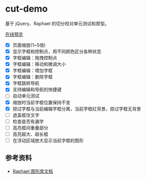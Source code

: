 # cut-demo

基于 jQuery、Raphael 的切分校对单元测试和原型。

[在线预览](http://ggbstudy.top/cut/)

- [x] 页面缩放(1~5倍)
- [x] 显示字框和控制点，用不同颜色区分各种状态
- [x] 字框编辑：拖拽控制点
- [x] 字框编辑：移动和微调大小
- [x] 字框编辑：增加字框
- [x] 字框编辑：删除字框
- [x] 字框跳转导航
- [x] 支持编辑和导航的快捷键
- [ ] 自动单元测试
- [x] 缩放时当前字框位置保持不变
- [x] 掠过字框与当前编辑字框分离，当前字框红背景，掠过字框无背景
- [ ] 遮盖框住文字
- [ ] 检查是否有漏字
- [ ] 高亮框间重叠部分
- [ ] 高亮超大、超长框
- [ ] 在浮动区域放大显示当前字框的图形

## 参考资料

- [Raphael 图形库文档](http://dmitrybaranovskiy.github.io/raphael/reference.html)
